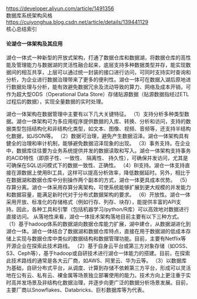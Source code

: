 https://developer.aliyun.com/article/1491356  
数据库系统架构风格  
https://cuiyonghua.blog.csdn.net/article/details/139441129  
核心总结索引  

#### 论湖仓一体架构及其应用
湖仓一体式一种新型的开放式架构，打通了数据仓库和数据湖，将数据仓库的高性能及管理能力与数据湖的灵活性融合起来，底层支持多种数据类型并存，能实现数据间的相互共享，上层可以通过统一封装的接口进行访问，可同时支持实时查询和分析，为企业进行数据治理带来了更多的便利性。湖仓一体可在数据入湖后原地进行数据处理与分析，能有效避免数据冗余及流动导致的算力、网络及成本开销，可作为超大型ODS（Operational Data Store）存储贴源数据（贴源数据指经过ETL过程后的数据），实现全量数据的实时处理。

湖仓一体架构在数据管理中主要有以下几大关键特征。
（1）支持分析多种类型数据。湖仓一体架构可为多应用程序提供数据的入库、转换、分析和访问，支持的数据类型包括结构化和非结构化类型，如文本、图像、视频、音频等，还支持半结构化数据，如JSON等。
（2）数据可治理，避免产生数据沼泽。湖仓一体架构具有健全的治理和审计机制，能够避免数据沼泽现象的出现。
（3）事务支持。在企业中，数据库往往要为业务系统提供并发的数据读取和写入。湖仓一体架构支持事务的ACID特性（即原子性、一致性、 隔离性、 持久性），可确保并发访问，尤其是可确保在SQL访问模式下的数据一致性、正确性。
（4）BI支持。湖仓一体支持直接在源数据上使用BI工具，这样可以提高分析效率，降低数据延时。另外，相比于在数据湖和数据仓库中分别操作两个副本的方式，湖仓一体更具成本优势。
（5）存算分离。湖仓一体采用存算分离架构，可使系统能够扩展到更大规模的并发能力和数据容量，能满足新时代对于分布式数据架构的要求。
（6）开放性。湖仓一体采用开放、标准化的存储格式（例如行存、列存、块存），能提供丰富的API支持。因此，各种工具和引擎（包括机器学习/python/R库）可以高效地对数据进行直接访问。
从落地性来看，湖仓一体技术架构落地目前主要有以下三种方式。
（1）基于hadoop体系的数据湖向数据仓库能力扩展，湖中建仓，从数据湖进化到湖仓一体。湖仓一体结合了数据湖和数据仓库特点，直接在用于数据湖的低成本存储上实现与数据仓库中类似的数据结构和数据管理功能。目前，主要有Netflix等开源企业在探索此技术路线。
（2）基于自身云平台或第三方对象存储（如OSS、S3、Ceph等），基于hadoop或自研技术进行湖仓一体能力的搭建。目前，在探索此技术路线的通常是各大云厂商，如AWS、阿里云、华为云等。
（3）以数据库为基础，自研分布式平台，从调度、计算到存储不依赖第三方平台，形成可以灵活地在公有云、私有云、裸金属等场景独立部署使用的能力。技术方向上更注重于实时高并发场景及非结构化数据治理，并逐步向更广泛的数据分析场景发展。目前，主要厂商以Snowflakes、Databricks、巨杉数据库等为代表。  
